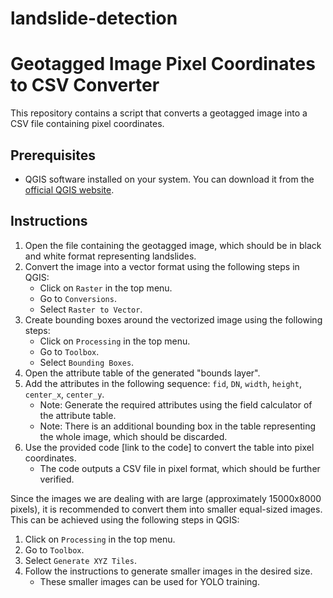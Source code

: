 # landslide-detection
# Geotagged Image Pixel Coordinates to CSV Converter

This repository contains a script that converts a geotagged image into a CSV file containing pixel coordinates.

## Prerequisites

- QGIS software installed on your system. You can download it from the [official QGIS website](https://www.qgis.org/).

## Instructions

1. Open the file containing the geotagged image, which should be in black and white format representing landslides.
2. Convert the image into a vector format using the following steps in QGIS:
   - Click on `Raster` in the top menu.
   - Go to `Conversions`.
   - Select `Raster to Vector`.
3. Create bounding boxes around the vectorized image using the following steps:
   - Click on `Processing` in the top menu.
   - Go to `Toolbox`.
   - Select `Bounding Boxes`.
4. Open the attribute table of the generated "bounds layer".
5. Add the attributes in the following sequence: `fid`, `DN`, `width`, `height`, `center_x`, `center_y`.
   - Note: Generate the required attributes using the field calculator of the attribute table.
   - Note: There is an additional bounding box in the table representing the whole image, which should be discarded.
6. Use the provided code [link to the code] to convert the table into pixel coordinates.
   - The code outputs a CSV file in pixel format, which should be further verified.

Since the images we are dealing with are large (approximately 15000x8000 pixels), it is recommended to convert them into smaller equal-sized images. This can be achieved using the following steps in QGIS:
1. Click on `Processing` in the top menu.
2. Go to `Toolbox`.
3. Select `Generate XYZ Tiles`.
4. Follow the instructions to generate smaller images in the desired size.
   - These smaller images can be used for YOLO training.

